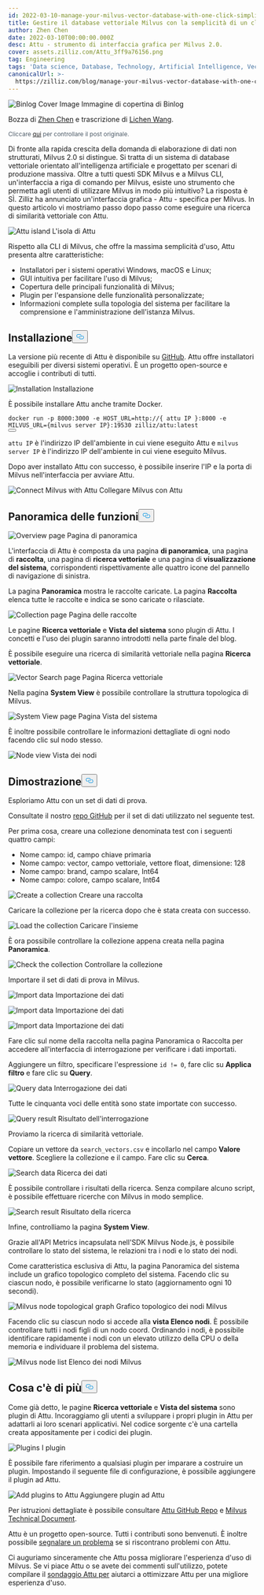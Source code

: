 ```yaml
---
id: 2022-03-10-manage-your-milvus-vector-database-with-one-click-simplicity.md
title: Gestire il database vettoriale Milvus con la semplicità di un clic
author: Zhen Chen
date: 2022-03-10T00:00:00.000Z
desc: Attu - strumento di interfaccia grafica per Milvus 2.0.
cover: assets.zilliz.com/Attu_3ff9a76156.png
tag: Engineering
tags: 'Data science, Database, Technology, Artificial Intelligence, Vector Management'
canonicalUrl: >-
  https://zilliz.com/blog/manage-your-milvus-vector-database-with-one-click-simplicity
---
```

<p>
  
   <span class="img-wrapper"> <img translate="no" src="https://assets.zilliz.com/Attu_3ff9a76156.png" alt="Binlog Cover Image" class="doc-image" id="binlog-cover-image" />
   </span> <span class="img-wrapper"> <span>Immagine di copertina di Binlog</span> </span></p>
<p>Bozza di <a href="https://github.com/czhen-zilliz">Zhen Chen</a> e trascrizione di <a href="https://github.com/LocoRichard">Lichen Wang</a>.</p>
<p style="font-size: 12px;color: #4c5a67">Cliccare <a href="https://zilliz.com/blog/manage-your-milvus-vector-database-with-one-click-simplicity">qui</a> per controllare il post originale.</p> 
<p>Di fronte alla rapida crescita della domanda di elaborazione di dati non strutturati, Milvus 2.0 si distingue. Si tratta di un sistema di database vettoriale orientato all'intelligenza artificiale e progettato per scenari di produzione massiva. Oltre a tutti questi SDK Milvus e a Milvus CLI, un'interfaccia a riga di comando per Milvus, esiste uno strumento che permetta agli utenti di utilizzare Milvus in modo più intuitivo? La risposta è SÌ. Zilliz ha annunciato un'interfaccia grafica - Attu - specifica per Milvus. In questo articolo vi mostriamo passo dopo passo come eseguire una ricerca di similarità vettoriale con Attu.</p>
<p>
  
   <span class="img-wrapper"> <img translate="no" src="https://assets.zilliz.com/map_aa1cda30d4.png" alt="Attu island" class="doc-image" id="attu-island" />
   </span> <span class="img-wrapper"> <span>L'isola di Attu</span> </span></p>
<p>Rispetto alla CLI di Milvus, che offre la massima semplicità d'uso, Attu presenta altre caratteristiche:</p>
<ul>
<li>Installatori per i sistemi operativi Windows, macOS e Linux;</li>
<li>GUI intuitiva per facilitare l'uso di Milvus;</li>
<li>Copertura delle principali funzionalità di Milvus;</li>
<li>Plugin per l'espansione delle funzionalità personalizzate;</li>
<li>Informazioni complete sulla topologia del sistema per facilitare la comprensione e l'amministrazione dell'istanza Milvus.</li>
</ul>
<h2 id="Installation" class="common-anchor-header">Installazione<button data-href="#Installation" class="anchor-icon" translate="no">
      <svg translate="no"
        aria-hidden="true"
        focusable="false"
        height="20"
        version="1.1"
        viewBox="0 0 16 16"
        width="16"
      >
        <path
          fill="#0092E4"
          fill-rule="evenodd"
          d="M4 9h1v1H4c-1.5 0-3-1.69-3-3.5S2.55 3 4 3h4c1.45 0 3 1.69 3 3.5 0 1.41-.91 2.72-2 3.25V8.59c.58-.45 1-1.27 1-2.09C10 5.22 8.98 4 8 4H4c-.98 0-2 1.22-2 2.5S3 9 4 9zm9-3h-1v1h1c1 0 2 1.22 2 2.5S13.98 12 13 12H9c-.98 0-2-1.22-2-2.5 0-.83.42-1.64 1-2.09V6.25c-1.09.53-2 1.84-2 3.25C6 11.31 7.55 13 9 13h4c1.45 0 3-1.69 3-3.5S14.5 6 13 6z"
        ></path>
      </svg>
    </button></h2><p>La versione più recente di Attu è disponibile su <a href="https://github.com/zilliztech/attu/releases">GitHub</a>. Attu offre installatori eseguibili per diversi sistemi operativi. È un progetto open-source e accoglie i contributi di tutti.</p>
<p>
  
   <span class="img-wrapper"> <img translate="no" src="https://assets.zilliz.com/installation_bbe62873af.png" alt="Installation" class="doc-image" id="installation" />
   </span> <span class="img-wrapper"> <span>Installazione</span> </span></p>
<p>È possibile installare Attu anche tramite Docker.</p>
<pre><code translate="no" class="language-shell">docker run -p <span class="hljs-number">8000</span>:<span class="hljs-number">3000</span> -e <span class="hljs-variable constant_">HOST_URL</span>=<span class="hljs-attr">http</span>:<span class="hljs-comment">//{ attu IP }:8000 -e MILVUS_URL={milvus server IP}:19530 zilliz/attu:latest</span>
<button class="copy-code-btn"></button></code></pre>
<p><code translate="no">attu IP</code> è l'indirizzo IP dell'ambiente in cui viene eseguito Attu e <code translate="no">milvus server IP</code> è l'indirizzo IP dell'ambiente in cui viene eseguito Milvus.</p>
<p>Dopo aver installato Attu con successo, è possibile inserire l'IP e la porta di Milvus nell'interfaccia per avviare Attu.</p>
<p>
  
   <span class="img-wrapper"> <img translate="no" src="https://assets.zilliz.com/connect_1fde46d9d5.png" alt="Connect Milvus with Attu" class="doc-image" id="connect-milvus-with-attu" />
   </span> <span class="img-wrapper"> <span>Collegare Milvus con Attu</span> </span></p>
<h2 id="Feature-overview" class="common-anchor-header">Panoramica delle funzioni<button data-href="#Feature-overview" class="anchor-icon" translate="no">
      <svg translate="no"
        aria-hidden="true"
        focusable="false"
        height="20"
        version="1.1"
        viewBox="0 0 16 16"
        width="16"
      >
        <path
          fill="#0092E4"
          fill-rule="evenodd"
          d="M4 9h1v1H4c-1.5 0-3-1.69-3-3.5S2.55 3 4 3h4c1.45 0 3 1.69 3 3.5 0 1.41-.91 2.72-2 3.25V8.59c.58-.45 1-1.27 1-2.09C10 5.22 8.98 4 8 4H4c-.98 0-2 1.22-2 2.5S3 9 4 9zm9-3h-1v1h1c1 0 2 1.22 2 2.5S13.98 12 13 12H9c-.98 0-2-1.22-2-2.5 0-.83.42-1.64 1-2.09V6.25c-1.09.53-2 1.84-2 3.25C6 11.31 7.55 13 9 13h4c1.45 0 3-1.69 3-3.5S14.5 6 13 6z"
        ></path>
      </svg>
    </button></h2><p>
  
   <span class="img-wrapper"> <img translate="no" src="https://assets.zilliz.com/overview_591e230514.png" alt="Overview page" class="doc-image" id="overview-page" />
   </span> <span class="img-wrapper"> <span>Pagina di panoramica</span> </span></p>
<p>L'interfaccia di Attu è composta da una pagina <strong>di panoramica</strong>, una pagina di <strong>raccolta</strong>, una pagina di <strong>ricerca vettoriale</strong> e una pagina di <strong>visualizzazione del sistema</strong>, corrispondenti rispettivamente alle quattro icone del pannello di navigazione di sinistra.</p>
<p>La pagina <strong>Panoramica</strong> mostra le raccolte caricate. La pagina <strong>Raccolta</strong> elenca tutte le raccolte e indica se sono caricate o rilasciate.</p>
<p>
  
   <span class="img-wrapper"> <img translate="no" src="https://assets.zilliz.com/collection_42656fe308.png" alt="Collection page" class="doc-image" id="collection-page" />
   </span> <span class="img-wrapper"> <span>Pagina delle raccolte</span> </span></p>
<p>Le pagine <strong>Ricerca vettoriale</strong> e <strong>Vista del sistema</strong> sono plugin di Attu. I concetti e l'uso dei plugin saranno introdotti nella parte finale del blog.</p>
<p>È possibile eseguire una ricerca di similarità vettoriale nella pagina <strong>Ricerca vettoriale</strong>.</p>
<p>
  
   <span class="img-wrapper"> <img translate="no" src="https://assets.zilliz.com/vector_search_be7365687c.png" alt="Vector Search page" class="doc-image" id="vector-search-page" />
   </span> <span class="img-wrapper"> <span>Pagina Ricerca vettoriale</span> </span></p>
<p>Nella pagina <strong>System View</strong> è possibile controllare la struttura topologica di Milvus.</p>
<p>
  
   <span class="img-wrapper"> <img translate="no" src="https://assets.zilliz.com/system_view_e1df15023d.png" alt="System View page" class="doc-image" id="system-view-page" />
   </span> <span class="img-wrapper"> <span>Pagina Vista del sistema</span> </span></p>
<p>È inoltre possibile controllare le informazioni dettagliate di ogni nodo facendo clic sul nodo stesso.</p>
<p>
  
   <span class="img-wrapper"> <img translate="no" src="https://assets.zilliz.com/node_view_5bbc25f9b2.png" alt="Node view" class="doc-image" id="node-view" />
   </span> <span class="img-wrapper"> <span>Vista dei nodi</span> </span></p>
<h2 id="Demonstration" class="common-anchor-header">Dimostrazione<button data-href="#Demonstration" class="anchor-icon" translate="no">
      <svg translate="no"
        aria-hidden="true"
        focusable="false"
        height="20"
        version="1.1"
        viewBox="0 0 16 16"
        width="16"
      >
        <path
          fill="#0092E4"
          fill-rule="evenodd"
          d="M4 9h1v1H4c-1.5 0-3-1.69-3-3.5S2.55 3 4 3h4c1.45 0 3 1.69 3 3.5 0 1.41-.91 2.72-2 3.25V8.59c.58-.45 1-1.27 1-2.09C10 5.22 8.98 4 8 4H4c-.98 0-2 1.22-2 2.5S3 9 4 9zm9-3h-1v1h1c1 0 2 1.22 2 2.5S13.98 12 13 12H9c-.98 0-2-1.22-2-2.5 0-.83.42-1.64 1-2.09V6.25c-1.09.53-2 1.84-2 3.25C6 11.31 7.55 13 9 13h4c1.45 0 3-1.69 3-3.5S14.5 6 13 6z"
        ></path>
      </svg>
    </button></h2><p>Esploriamo Attu con un set di dati di prova.</p>
<p>Consultate il nostro <a href="https://github.com/zilliztech/attu/tree/main/examples">repo GitHub</a> per il set di dati utilizzato nel seguente test.</p>
<p>Per prima cosa, creare una collezione denominata test con i seguenti quattro campi:</p>
<ul>
<li>Nome campo: id, campo chiave primaria</li>
<li>Nome campo: vector, campo vettoriale, vettore float, dimensione: 128</li>
<li>Nome campo: brand, campo scalare, Int64</li>
<li>Nome campo: colore, campo scalare, Int64</li>
</ul>
<p>
  
   <span class="img-wrapper"> <img translate="no" src="https://assets.zilliz.com/create_collection_95dfa15354.png" alt="Create a collection" class="doc-image" id="create-a-collection" />
   </span> <span class="img-wrapper"> <span>Creare una raccolta</span> </span></p>
<p>Caricare la collezione per la ricerca dopo che è stata creata con successo.</p>
<p>
  
   <span class="img-wrapper"> <img translate="no" src="https://assets.zilliz.com/load_collection_fec39171df.png" alt="Load the collection" class="doc-image" id="load-the-collection" />
   </span> <span class="img-wrapper"> <span>Caricare l'insieme</span> </span></p>
<p>È ora possibile controllare la collezione appena creata nella pagina <strong>Panoramica</strong>.</p>
<p>
  
   <span class="img-wrapper"> <img translate="no" src="https://assets.zilliz.com/check_collection_163b05477e.png" alt="Check the collection" class="doc-image" id="check-the-collection" />
   </span> <span class="img-wrapper"> <span>Controllare la collezione</span> </span></p>
<p>Importare il set di dati di prova in Milvus.</p>
<p>
  
   <span class="img-wrapper"> <img translate="no" src="https://assets.zilliz.com/import_data_1_f73d71be85.png" alt="Import data" class="doc-image" id="import-data" />
   </span> <span class="img-wrapper"> <span>Importazione dei dati</span> </span></p>
<p>
  
   <span class="img-wrapper"> <img translate="no" src="https://assets.zilliz.com/import_data_2_4b3c3c3c25.png" alt="Import data" class="doc-image" id="import-data" />
   </span> <span class="img-wrapper"> <span>Importazione dei dati</span> </span></p>
<p>
  
   <span class="img-wrapper"> <img translate="no" src="https://assets.zilliz.com/import_data_3_0def4e8550.png" alt="Import data" class="doc-image" id="import-data" />
   </span> <span class="img-wrapper"> <span>Importazione dei dati</span> </span></p>
<p>Fare clic sul nome della raccolta nella pagina Panoramica o Raccolta per accedere all'interfaccia di interrogazione per verificare i dati importati.</p>
<p>Aggiungere un filtro, specificare l'espressione <code translate="no">id != 0</code>, fare clic su <strong>Applica filtro</strong> e fare clic su <strong>Query</strong>.</p>
<p>
  
   <span class="img-wrapper"> <img translate="no" src="https://assets.zilliz.com/query_data_24d9f71ccc.png" alt="Query data" class="doc-image" id="query-data" />
   </span> <span class="img-wrapper"> <span>Interrogazione dei dati</span> </span></p>
<p>Tutte le cinquanta voci delle entità sono state importate con successo.</p>
<p>
  
   <span class="img-wrapper"> <img translate="no" src="https://assets.zilliz.com/query_result_bcbbd17084.png" alt="Query result" class="doc-image" id="query-result" />
   </span> <span class="img-wrapper"> <span>Risultato dell'interrogazione</span> </span></p>
<p>Proviamo la ricerca di similarità vettoriale.</p>
<p>Copiare un vettore da <code translate="no">search_vectors.csv</code> e incollarlo nel campo <strong>Valore vettore</strong>. Scegliere la collezione e il campo. Fare clic su <strong>Cerca</strong>.</p>
<p>
  
   <span class="img-wrapper"> <img translate="no" src="https://assets.zilliz.com/search_data_5af3a1db53.png" alt="Search data" class="doc-image" id="search-data" />
   </span> <span class="img-wrapper"> <span>Ricerca dei dati</span> </span></p>
<p>È possibile controllare i risultati della ricerca. Senza compilare alcuno script, è possibile effettuare ricerche con Milvus in modo semplice.</p>
<p>
  
   <span class="img-wrapper"> <img translate="no" src="https://assets.zilliz.com/search_result_961886efab.png" alt="Search result" class="doc-image" id="search-result" />
   </span> <span class="img-wrapper"> <span>Risultato della ricerca</span> </span></p>
<p>Infine, controlliamo la pagina <strong>System View</strong>.</p>
<p>Grazie all'API Metrics incapsulata nell'SDK Milvus Node.js, è possibile controllare lo stato del sistema, le relazioni tra i nodi e lo stato dei nodi.</p>
<p>Come caratteristica esclusiva di Attu, la pagina Panoramica del sistema include un grafico topologico completo del sistema. Facendo clic su ciascun nodo, è possibile verificarne lo stato (aggiornamento ogni 10 secondi).</p>
<p>
  
   <span class="img-wrapper"> <img translate="no" src="https://assets.zilliz.com/topological_graph_d0c5c17586.png" alt="Milvus node topological graph" class="doc-image" id="milvus-node-topological-graph" />
   </span> <span class="img-wrapper"> <span>Grafico topologico dei nodi Milvus</span> </span></p>
<p>Facendo clic su ciascun nodo si accede alla <strong>vista Elenco nodi</strong>. È possibile controllare tutti i nodi figli di un nodo coord. Ordinando i nodi, è possibile identificare rapidamente i nodi con un elevato utilizzo della CPU o della memoria e individuare il problema del sistema.</p>
<p>
  
   <span class="img-wrapper"> <img translate="no" src="https://assets.zilliz.com/node_list_64fc610a8d.png" alt="Milvus node list" class="doc-image" id="milvus-node-list" />
   </span> <span class="img-wrapper"> <span>Elenco dei nodi Milvus</span> </span></p>
<h2 id="Whats-more" class="common-anchor-header">Cosa c'è di più<button data-href="#Whats-more" class="anchor-icon" translate="no">
      <svg translate="no"
        aria-hidden="true"
        focusable="false"
        height="20"
        version="1.1"
        viewBox="0 0 16 16"
        width="16"
      >
        <path
          fill="#0092E4"
          fill-rule="evenodd"
          d="M4 9h1v1H4c-1.5 0-3-1.69-3-3.5S2.55 3 4 3h4c1.45 0 3 1.69 3 3.5 0 1.41-.91 2.72-2 3.25V8.59c.58-.45 1-1.27 1-2.09C10 5.22 8.98 4 8 4H4c-.98 0-2 1.22-2 2.5S3 9 4 9zm9-3h-1v1h1c1 0 2 1.22 2 2.5S13.98 12 13 12H9c-.98 0-2-1.22-2-2.5 0-.83.42-1.64 1-2.09V6.25c-1.09.53-2 1.84-2 3.25C6 11.31 7.55 13 9 13h4c1.45 0 3-1.69 3-3.5S14.5 6 13 6z"
        ></path>
      </svg>
    </button></h2><p>Come già detto, le pagine <strong>Ricerca vettoriale</strong> e <strong>Vista del sistema</strong> sono plugin di Attu. Incoraggiamo gli utenti a sviluppare i propri plugin in Attu per adattarli ai loro scenari applicativi. Nel codice sorgente c'è una cartella creata appositamente per i codici dei plugin.</p>
<p>
  
   <span class="img-wrapper"> <img translate="no" src="https://assets.zilliz.com/plugins_a2d98e4e5b.png" alt="Plugins" class="doc-image" id="plugins" />
   </span> <span class="img-wrapper"> <span>I plugin</span> </span></p>
<p>È possibile fare riferimento a qualsiasi plugin per imparare a costruire un plugin. Impostando il seguente file di configurazione, è possibile aggiungere il plugin ad Attu.</p>
<p>
  
   <span class="img-wrapper"> <img translate="no" src="https://assets.zilliz.com/add_plugins_e3ef53cc0d.png" alt="Add plugins to Attu" class="doc-image" id="add-plugins-to-attu" />
   </span> <span class="img-wrapper"> <span>Aggiungere plugin ad Attu</span> </span></p>
<p>Per istruzioni dettagliate è possibile consultare <a href="https://github.com/zilliztech/attu/tree/main/doc">Attu GitHub Repo</a> e <a href="https://milvus.io/docs/v2.0.x/attu.md">Milvus Technical Document</a>.</p>
<p>Attu è un progetto open-source. Tutti i contributi sono benvenuti. È inoltre possibile <a href="https://github.com/zilliztech/attu/issues">segnalare un problema</a> se si riscontrano problemi con Attu.</p>
<p>Ci auguriamo sinceramente che Attu possa migliorare l'esperienza d'uso di Milvus. Se vi piace Attu o se avete dei commenti sull'utilizzo, potete compilare il <a href="https://wenjuan.feishu.cn/m/cfm?t=suw4QnODU1ui-ok7r">sondaggio Attu per</a> aiutarci a ottimizzare Attu per una migliore esperienza d'uso.</p>
